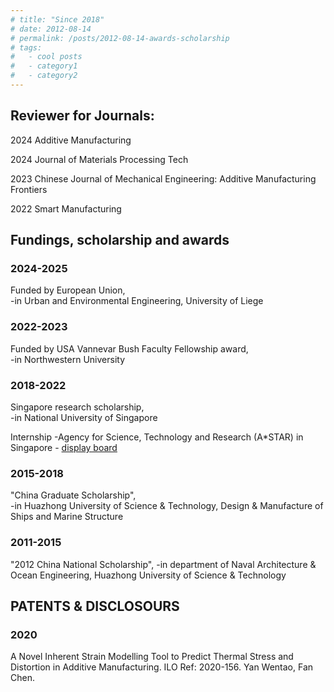 ```yaml
---
# title: "Since 2018"
# date: 2012-08-14
# permalink: /posts/2012-08-14-awards-scholarship
# tags:
#   - cool posts
#   - category1
#   - category2
---
```



## Reviewer for Journals:
2024 Additive Manufacturing 

2024 Journal of Materials Processing Tech

2023 Chinese Journal of Mechanical Engineering: Additive Manufacturing Frontiers 

2022 Smart Manufacturing

## Fundings, scholarship and awards

### 2024-2025
Funded by European Union,  
 -in Urban and Environmental Engineering, University of Liege

### 2022-2023
Funded by USA Vannevar Bush Faculty Fellowship award,  
 -in Northwestern University

### 2018-2022
Singapore research scholarship,  
 -in National University of Singapore

Internship
 -Agency for Science, Technology and Research (A*STAR) in Singapore - [display board](https://www.a-star.edu.sg/ihpc/internship/chen-fan)

### 2015-2018
"China Graduate Scholarship",  
 -in Huazhong University of Science & Technology, Design & Manufacture of Ships and Marine Structure 

### 2011-2015
"2012 China National Scholarship",
 -in department of Naval Architecture & Ocean Engineering, Huazhong University of Science & Technology


## PATENTS & DISCLOSOURS

### 2020
A Novel Inherent Strain Modelling Tool to Predict Thermal Stress and Distortion in Additive Manufacturing. ILO Ref: 2020-156. Yan Wentao, Fan Chen.